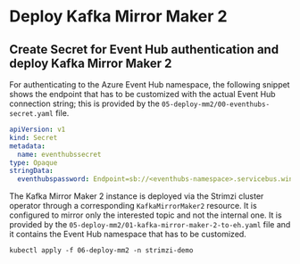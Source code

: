 # Deploy Kafka Mirror Maker 2

## Create Secret for Event Hub authentication and deploy Kafka Mirror Maker 2

For authenticating to the Azure Event Hub namespace, the following snippet shows the endpoint that has to be customized with the actual Event Hub connection string; this is provided by the `05-deploy-mm2/00-eventhubs-secret.yaml` file.

```yaml
apiVersion: v1
kind: Secret
metadata:
  name: eventhubssecret
type: Opaque
stringData:
  eventhubspassword: Endpoint=sb://<eventhubs-namespace>.servicebus.windows.net/;SharedAccessKeyName=<access-key-name>;SharedAccessKey=<access-key>
```

The Kafka Mirror Maker 2 instance is deployed via the Strimzi cluster operator through a corresponding `KafkaMirrorMaker2` resource.
It is configured to mirror only the interested topic and not the internal one.
It is provided by the `05-deploy-mm2/01-kafka-mirror-maker-2-to-eh.yaml` file and it contains the Event Hub namespace that has to be customized.

```shell
kubectl apply -f 06-deploy-mm2 -n strimzi-demo
```